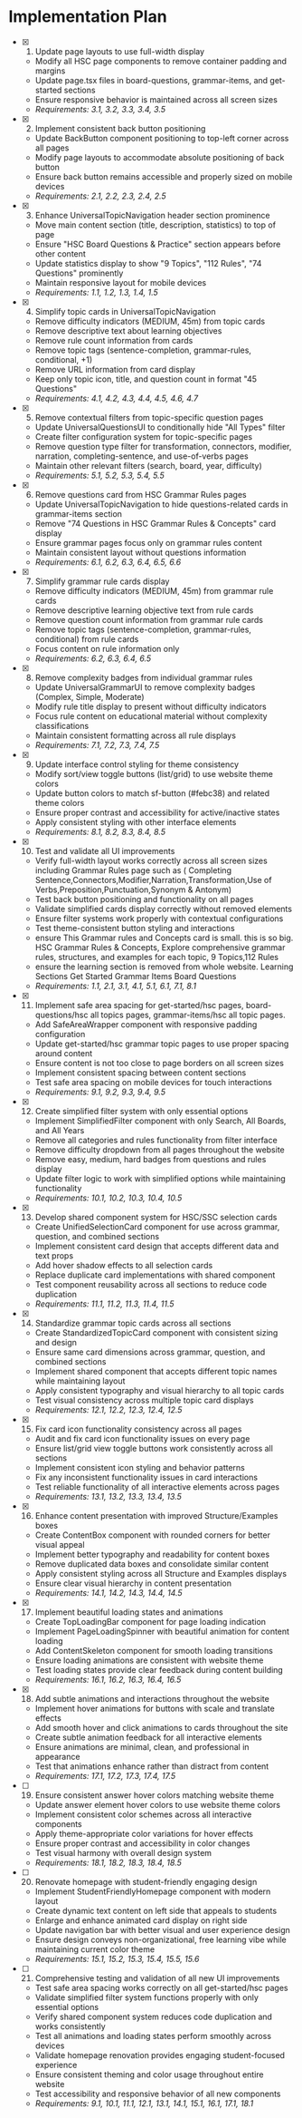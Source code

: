 # Implementation Plan

- [x] 1. Update page layouts to use full-width display
  - Modify all HSC page components to remove container padding and margins
  - Update page.tsx files in board-questions, grammar-items, and get-started sections
  - Ensure responsive behavior is maintained across all screen sizes
  - _Requirements: 3.1, 3.2, 3.3, 3.4, 3.5_

- [x] 2. Implement consistent back button positioning
  - Update BackButton component positioning to top-left corner across all pages
  - Modify page layouts to accommodate absolute positioning of back button
  - Ensure back button remains accessible and properly sized on mobile devices
  - _Requirements: 2.1, 2.2, 2.3, 2.4, 2.5_

- [x] 3. Enhance UniversalTopicNavigation header section prominence
  - Move main content section (title, description, statistics) to top of page
  - Ensure "HSC Board Questions & Practice" section appears before other content
  - Update statistics display to show "9 Topics", "112 Rules", "74 Questions" prominently
  - Maintain responsive layout for mobile devices
  - _Requirements: 1.1, 1.2, 1.3, 1.4, 1.5_

- [x] 4. Simplify topic cards in UniversalTopicNavigation
  - Remove difficulty indicators (MEDIUM, 45m) from topic cards
  - Remove descriptive text about learning objectives
  - Remove rule count information from cards
  - Remove topic tags (sentence-completion, grammar-rules, conditional, +1)
  - Remove URL information from card display
  - Keep only topic icon, title, and question count in format "45 Questions"
  - _Requirements: 4.1, 4.2, 4.3, 4.4, 4.5, 4.6, 4.7_

- [x] 5. Remove contextual filters from topic-specific question pages
  - Update UniversalQuestionsUI to conditionally hide "All Types" filter
  - Create filter configuration system for topic-specific pages
  - Remove question type filter for transformation, connectors, modifier, narration, completing-sentence, and use-of-verbs pages
  - Maintain other relevant filters (search, board, year, difficulty)
  - _Requirements: 5.1, 5.2, 5.3, 5.4, 5.5_

- [x] 6. Remove questions card from HSC Grammar Rules pages
  - Update UniversalTopicNavigation to hide questions-related cards in grammar-items section
  - Remove "74 Questions in HSC Grammar Rules & Concepts" card display
  - Ensure grammar pages focus only on grammar rules content
  - Maintain consistent layout without questions information
  - _Requirements: 6.1, 6.2, 6.3, 6.4, 6.5, 6.6_

- [x] 7. Simplify grammar rule cards display
  - Remove difficulty indicators (MEDIUM, 45m) from grammar rule cards
  - Remove descriptive learning objective text from rule cards
  - Remove question count information from grammar rule cards
  - Remove topic tags (sentence-completion, grammar-rules, conditional) from rule cards
  - Focus content on rule information only
  - _Requirements: 6.2, 6.3, 6.4, 6.5_

- [x] 8. Remove complexity badges from individual grammar rules
  - Update UniversalGrammarUI to remove complexity badges (Complex, Simple, Moderate)
  - Modify rule title display to present without difficulty indicators
  - Focus rule content on educational material without complexity classifications
  - Maintain consistent formatting across all rule displays
  - _Requirements: 7.1, 7.2, 7.3, 7.4, 7.5_

- [x] 9. Update interface control styling for theme consistency
  - Modify sort/view toggle buttons (list/grid) to use website theme colors
  - Update button colors to match sf-button (#febc38) and related theme colors
  - Ensure proper contrast and accessibility for active/inactive states
  - Apply consistent styling with other interface elements
  - _Requirements: 8.1, 8.2, 8.3, 8.4, 8.5_

- [x] 10. Test and validate all UI improvements
  - Verify full-width layout works correctly across all screen sizes including Grammar Rules page such as (
Completing Sentence,Connectors,Modifier,Narration,Transformation,Use of Verbs,Preposition,Punctuation,Synonym & Antonym)
  - Test back button positioning and functionality on all pages
  - Validate simplified cards display correctly without removed elements
  - Ensure filter systems work properly with contextual configurations
  - Test theme-consistent button styling and interactions
  - ensure This Grammar rules and Concepts card is small. this is so big. HSC Grammar Rules & Concepts, Explore comprehensive grammar rules, structures, and examples for each topic, 9 Topics,112 Rules
  - ensure the learning section is removed from whole website.
  Learning Sections
Get Started
Grammar Items
Board Questions
  - _Requirements: 1.1, 2.1, 3.1, 4.1, 5.1, 6.1, 7.1, 8.1_

- [x] 11. Implement safe area spacing for get-started/hsc pages, board-questions/hsc all topics pages, grammar-items/hsc all topic pages.
  - Add SafeAreaWrapper component with responsive padding configuration
  - Update get-started/hsc grammar topic pages to use proper spacing around content
  - Ensure content is not too close to page borders on all screen sizes
  - Implement consistent spacing between content sections
  - Test safe area spacing on mobile devices for touch interactions
  - _Requirements: 9.1, 9.2, 9.3, 9.4, 9.5_

- [x] 12. Create simplified filter system with only essential options
  - Implement SimplifiedFilter component with only Search, All Boards, and All Years
  - Remove all categories and rules functionality from filter interface
  - Remove difficulty dropdown from all pages throughout the website
  - Remove easy, medium, hard badges from questions and rules display
  - Update filter logic to work with simplified options while maintaining functionality
  - _Requirements: 10.1, 10.2, 10.3, 10.4, 10.5_

- [x] 13. Develop shared component system for HSC/SSC selection cards
  - Create UnifiedSelectionCard component for use across grammar, question, and combined sections
  - Implement consistent card design that accepts different data and text props
  - Add hover shadow effects to all selection cards
  - Replace duplicate card implementations with shared component
  - Test component reusability across all sections to reduce code duplication
  - _Requirements: 11.1, 11.2, 11.3, 11.4, 11.5_

- [x] 14. Standardize grammar topic cards across all sections
  - Create StandardizedTopicCard component with consistent sizing and design
  - Ensure same card dimensions across grammar, question, and combined sections
  - Implement shared component that accepts different topic names while maintaining layout
  - Apply consistent typography and visual hierarchy to all topic cards
  - Test visual consistency across multiple topic card displays
  - _Requirements: 12.1, 12.2, 12.3, 12.4, 12.5_

- [x] 15. Fix card icon functionality consistency across all pages
  - Audit and fix card icon functionality issues on every page
  - Ensure list/grid view toggle buttons work consistently across all sections
  - Implement consistent icon styling and behavior patterns
  - Fix any inconsistent functionality issues in card interactions
  - Test reliable functionality of all interactive elements across pages
  - _Requirements: 13.1, 13.2, 13.3, 13.4, 13.5_

- [x] 16. Enhance content presentation with improved Structure/Examples boxes
  - Create ContentBox component with rounded corners for better visual appeal
  - Implement better typography and readability for content boxes
  - Remove duplicated data boxes and consolidate similar content
  - Apply consistent styling across all Structure and Examples displays
  - Ensure clear visual hierarchy in content presentation
  - _Requirements: 14.1, 14.2, 14.3, 14.4, 14.5_

- [x] 17. Implement beautiful loading states and animations
  - Create TopLoadingBar component for page loading indication
  - Implement PageLoadingSpinner with beautiful animation for content loading
  - Add ContentSkeleton component for smooth loading transitions
  - Ensure loading animations are consistent with website theme
  - Test loading states provide clear feedback during content building
  - _Requirements: 16.1, 16.2, 16.3, 16.4, 16.5_

- [x] 18. Add subtle animations and interactions throughout the website
  - Implement hover animations for buttons with scale and translate effects
  - Add smooth hover and click animations to cards throughout the site
  - Create subtle animation feedback for all interactive elements
  - Ensure animations are minimal, clean, and professional in appearance
  - Test that animations enhance rather than distract from content
  - _Requirements: 17.1, 17.2, 17.3, 17.4, 17.5_

- [ ] 19. Ensure consistent answer hover colors matching website theme
  - Update answer element hover colors to use website theme colors
  - Implement consistent color schemes across all interactive components
  - Apply theme-appropriate color variations for hover effects
  - Ensure proper contrast and accessibility in color changes
  - Test visual harmony with overall design system
  - _Requirements: 18.1, 18.2, 18.3, 18.4, 18.5_

- [ ] 20. Renovate homepage with student-friendly engaging design
  - Implement StudentFriendlyHomepage component with modern layout
  - Create dynamic text content on left side that appeals to students
  - Enlarge and enhance animated card display on right side
  - Update navigation bar with better visual and user experience design
  - Ensure design conveys non-organizational, free learning vibe while maintaining current color theme
  - _Requirements: 15.1, 15.2, 15.3, 15.4, 15.5, 15.6_

- [ ] 21. Comprehensive testing and validation of all new UI improvements
  - Test safe area spacing works correctly on all get-started/hsc pages
  - Validate simplified filter system functions properly with only essential options
  - Verify shared component system reduces code duplication and works consistently
  - Test all animations and loading states perform smoothly across devices
  - Validate homepage renovation provides engaging student-focused experience
  - Ensure consistent theming and color usage throughout entire website
  - Test accessibility and responsive behavior of all new components
  - _Requirements: 9.1, 10.1, 11.1, 12.1, 13.1, 14.1, 15.1, 16.1, 17.1, 18.1_